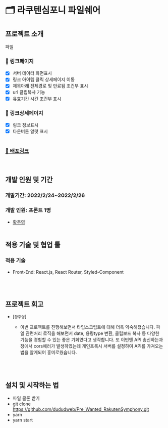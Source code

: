 # 🗂 라쿠텐심포니 파일쉐어

## 프로젝트 소개

파일 <br/>

### 📝 링크페이지

- [x] 서버 데이터 화면표시
- [x] 링크 아이템 클릭 상세페이지 이동
- [x] 제목아래 전체경로 및 만료됨 조건부 표시
- [x] url 클립복사 기능
- [x] 유효기간 시간 조건부 표시

### 📮 링크상세페이지

- [x] 링크 정보표시
- [x] 다운버튼 알럿 표시
      <br/>
      <br/>

### <a href="http://fileshare-rakuten.s3-website.ap-northeast-2.amazonaws.com/">🚀 배포링크</a>

<br/>

## 개발 인원 및 기간

### 개발기간: 2022/2/24~2022/2/26

### 개발 인원: 프론트 1명

- <a href="https://github.com/dududweb">황주영</a>
  <br/><br/>

## 적용 기술 및 협업 툴

### 적용 기술

- Front-End: React.js, React Router, Styled-Component

<br/><br/>

## 프로젝트 회고

- [`황주영`]

  - 이번 프로젝트를 진행해보면서 타입스크립트에 대해 더욱 익숙해졌습니다. 파일 관련처리 로직을 해보면서 date, 용량type 변환, 클립보드 복사 등 다양한 기능을 경험할 수 있는 좋은 기회였다고 생각합니다. 또 이번엔 API 송신하는과정에서 cors에러가 발생하였는데 개인프록시 서버를 설정하여 API를 가져오는 법을 알게되어 흥미로웠습니다.

<br/><br/>

## 설치 및 시작하는 법

- 파일 클론 받기
- git clone https://github.com/dududweb/Pre_Wanted_RakutenSymphony.git
- yarn
- yarn start
  </br>
